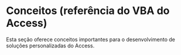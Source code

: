 
# Conceitos (referência do VBA do Access)

Esta seção oferece conceitos importantes para o desenvolvimento de soluções personalizadas do Access.

